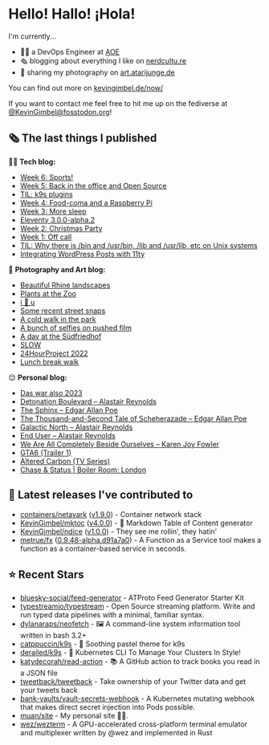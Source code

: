 # Hello! Hallo! ¡Hola!

I'm currently...
- 👨‍💻 a DevOps Engineer at [AOE](https://aoe.com)
- 🗞 blogging about everything I like on [nerdcultu.re](https://nerdcultu.re)
- 📸 sharing my photography on [art.atarijunge.de](https://art.atarijunge.de)

You can find out more on [kevingimbel.de/now/](https://kevingimbel.de/now/)

If you want to contact me feel free to hit me up on the fediverse at [@KevinGimbel@fosstodon.org](https://fosstodon.org/@KevinGimbel)!

## 🗞 The last things I published

🧑‍💻 **Tech blog:**

- [Week 6: Sports!](https://kevingimbel.de/blog/2024/01/week-6-sports/)
- [Week 5: Back in the office and Open Source](https://kevingimbel.de/blog/2024/01/week-5-back-in-the-office-and-open-source/)
- [TIL: k9s plugins](https://kevingimbel.de/blog/2024/01/til-k9s-plugins/)
- [Week 4: Food-coma and a Raspberry Pi](https://kevingimbel.de/blog/2023/12/week-4-food-coma-and-a-raspberry-pi/)
- [Week 3: More sleep](https://kevingimbel.de/blog/2023/12/week-3-more-sleep/)
- [Eleventy 3.0.0-alpha.2](https://kevingimbel.de/blog/2023/12/eleventy-3-0-0-alpha-2/)
- [Week 2: Christmas Party](https://kevingimbel.de/blog/2023/12/week-2-christmas-party/)
- [Week 1: Off call](https://kevingimbel.de/blog/2023/12/week-1-off-call/)
- [TIL: Why there is /bin and /usr/bin, /lib and /usr/lib, etc on Unix systems](https://kevingimbel.de/blog/2023/11/til-why-there-is-bin-and-usr-bin-lib-and-usr-lib-on-unix-systems/)
- [Integrating WordPress Posts with 11ty](https://kevingimbel.de/blog/2023/11/integrating-wordpress-posts-with-11ty/)

📸 **Photography and Art blog:**

- [Beautiful Rhine landscapes](https://art.atarijunge.de/2023/07/beautiful-rhine-landscapes/)
- [Plants at the Zoo](https://art.atarijunge.de/2023/06/plants-at-the-zoo/)
- [i 🤍 u](https://art.atarijunge.de/2023/03/i-%f0%9f%a4%8d-u/)
- [Some recent street snaps](https://art.atarijunge.de/2023/03/some-recent-street-snaps/)
- [A cold walk in the park](https://art.atarijunge.de/2022/12/a-cold-walk-in-the-park/)
- [A bunch of selfies on pushed film](https://art.atarijunge.de/2022/12/a-bunch-of-selfies-on-pushed-film/)
- [A day at the Südfriedhof](https://art.atarijunge.de/2022/12/a-day-at-the-sudfriedhof/)
- [SLOW](https://art.atarijunge.de/2022/11/slow/)
- [24HourProject 2022](https://art.atarijunge.de/2022/09/24hourproject-2022/)
- [Lunch break walk](https://art.atarijunge.de/2022/06/lunch-break-walk/)

😌 **Personal blog:**

- [Das war also 2023](https://nerdcultu.re/2024/01/03/das-war-also-2023/)
- [Detonation Boulevard – Alastair Reynolds](https://nerdcultu.re/2023/12/29/detonation-boulevard-alastair-reynolds-2/)
- [The Sphinx – Edgar Allan Poe](https://nerdcultu.re/2023/12/29/the-sphinx-edgar-allan-poe/)
- [The Thousand-and-Second Tale of Scheherazade – Edgar Allan Poe](https://nerdcultu.re/2023/12/29/the-thousand-and-second-tale-of-scheherazade-edgar-allan-poe/)
- [Galactic North – Alastair Reynolds](https://nerdcultu.re/2023/12/28/galactic-north-alastair-reynolds/)
- [End User – Alastair Reynolds](https://nerdcultu.re/2023/12/28/end-user-alastair-reynolds/)
- [We Are All Completely Beside Ourselves – Karen Joy Fowler](https://nerdcultu.re/2023/12/19/we-are-all-completely-beside-ourselves-karen-joy-fowler/)
- [GTA6 (Trailer 1)](https://nerdcultu.re/2023/12/06/gta6-trailer-1/)
- [Altered Carbon (TV Series)](https://nerdcultu.re/2023/12/02/altered-carbon-tv-series/)
- [Chase &amp; Status | Boiler Room: London](https://nerdcultu.re/2023/10/20/chase-status-boiler-room-london/)

## 🔭 Latest releases I've contributed to

- [containers/netavark](https://github.com/containers/netavark) ([v1.9.0](https://github.com/containers/netavark/releases/tag/v1.9.0)) - Container network stack
- [KevinGimbel/mktoc](https://github.com/KevinGimbel/mktoc) ([v4.0.0](https://github.com/KevinGimbel/mktoc/releases/tag/v4.0.0)) - 🦀 Markdown Table of Content generator
- [KevinGimbel/ndice](https://github.com/KevinGimbel/ndice) ([v1.0.0](https://github.com/KevinGimbel/ndice/releases/tag/v1.0.0)) - They see me rollin&#39;, they hatin&#39; 
- [metrue/fx](https://github.com/metrue/fx) ([0.9.48-alpha.d91a7a0](https://github.com/metrue/fx/releases/tag/0.9.48-alpha.d91a7a0)) - A Function as a Service tool makes a function as a  container-based service in seconds.

## ⭐ Recent Stars

- [bluesky-social/feed-generator](https://github.com/bluesky-social/feed-generator) - ATProto Feed Generator Starter Kit
- [typestreamio/typestream](https://github.com/typestreamio/typestream) - Open Source streaming platform. Write and run typed data pipelines with a minimal, familiar syntax.
- [dylanaraps/neofetch](https://github.com/dylanaraps/neofetch) - 🖼️  A command-line system information tool written in bash 3.2&#43;
- [catppuccin/k9s](https://github.com/catppuccin/k9s) - 🐶 Soothing pastel theme for k9s
- [derailed/k9s](https://github.com/derailed/k9s) - 🐶 Kubernetes CLI To Manage Your Clusters In Style!
- [katydecorah/read-action](https://github.com/katydecorah/read-action) - 📚 A GitHub action to track books you read in a JSON file
- [tweetback/tweetback](https://github.com/tweetback/tweetback) - Take ownership of your Twitter data and get your tweets back
- [bank-vaults/vault-secrets-webhook](https://github.com/bank-vaults/vault-secrets-webhook) - A Kubernetes mutating webhook that makes direct secret injection into Pods possible. 
- [muan/site](https://github.com/muan/site) - My personal site ✌🏼.
- [wez/wezterm](https://github.com/wez/wezterm) - A GPU-accelerated cross-platform terminal emulator and multiplexer written by @wez and implemented in Rust

